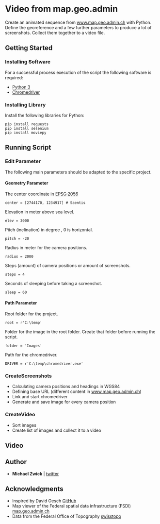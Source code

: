 
# Video from map.geo.admin

Create an animated sequence from www.map.geo.admin.ch with Python. Define the georeference and a few further parameters to produce a lot of screenshots. Collect them together to a video file.

## Getting Started

### Installing Software

For a successful process execution of the script the following software is required:
- [Python 3](https://www.python.org/downloads)
- [Chromedriver](http://chromedriver.chromium.org/downloads)

### Installing Library

Install the following libraries for Python:

```
pip install requests
pip install selenium
pip install moviepy
```

## Running Script

### Edit Parameter

The following main parameters should be adapted to the specific project.

#### Geometry Parameter
The center coordinate  in [EPSG:2056](http://spatialreference.org/ref/epsg/ch1903-lv95/)
```
center = [2744170, 1234917] # Saentis
```
Elevation in meter above sea level.
```
elev = 3000
```
Pitch (inclination) in degree , 0 is horizontal.
```
pitch = -20
```
Radius in meter for the camera positions.
```
radius = 2000
```
Steps (amount) of camera positions or amount of screenshots.
```
steps = 4
```
Seconds of sleeping before taking a screenshot.
```
sleep = 60
```

#### Path Parameter
Root folder for the project.
```
root = r'C:\temp'
```
Folder for the image in the root folder. Create that folder before running the script.
```
folder = 'Images'
```
Path for the chromedriver.
```
DRIVER = r'C:\temp\chromedriver.exe'
```

### CreateScreenshots

 - Calculating camera positions and headings in WGS84
 - Defining base URL (different content in www.map.geo.admin.ch)
 - Link and start chromedriver
 - Generate and save image for every camera position 

### CreateVideo

 - Sort images
 - Create list of images and collect it to a video

## Video


## Author

* **Michael Zwick** | [twitter](https://twitter.com/zwickmichael)


## Acknowledgments

* Inspired by David Oesch [GitHub](https://github.com/davidoesch)
* Map viewer of the Federal spatial data infrastructure (FSDI) [map.geo.admin.ch](https://github.com/davidoesch)
* Data from the Federal Office of Topography [swisstopo](https://swisstopo.ch)
